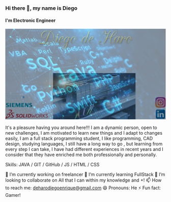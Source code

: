 ### Hi there 👋, my name is Diego
#### I'm Electronic Engineer
![I'm Electronic Engineer](https://github.com/diegodeharo/FULL-STACK-EGG-2022/blob/main/logoGitHub.png)

It's a pleasure having you around here!!! I am a dynamic person, open to new challenges, I am motivated to learn new things and I adapt to changes easily, I am a full stack programming student, I like programming, CAD design, studying languages, I still have a long way to go , but learning from every step I can take, I have had different experiences in recent years and I consider that they have enriched me both professionally and personally.

Skills: JAVA / GIT / GitHub / JS / HTML / CSS

🔭 I’m currently working on freelancer
🌱 I’m currently learning FullStack
👯 I’m looking to collaborate on All that I can within my knowledge and +!
📫 How to reach me: deharodiegoenrique@gmail.com
😄 Pronouns: He
⚡ Fun fact: Gamer!

